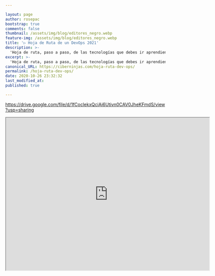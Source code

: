 ```yaml
---

layout: page
author: rosepac
bootstrap: true
comments: false
thumbnail: /assets/img/blog/editores_negro.webp
feature-img: /assets/img/blog/editores_negro.webp
title: '▷ Hoja de Ruta de un DevOps 2021'
description: >-
  'Hoja de ruta, paso a paso, de las tecnologías que debes ir aprendiendo para ser un auténtico DevOps de aplicaciones y páginas web'
excerpt: >-
  'Hoja de ruta, paso a paso, de las tecnologías que debes ir aprendiendo para ser un auténtico DevOps de aplicaciones y páginas web'
canonical_URL: https://ciberninjas.com/hoja-ruta-dev-ops/
permalink: /hoja-ruta-dev-ops/
date: 2020-10-26 23:32:32
last_modified_at: 
published: true

---
```


https://drive.google.com/file/d/1fCoclekxQciAi6Utivn0CAV0JheKFmdS/view?usp=sharing

<iframe src="https://drive.google.com/file/d/1fCoclekxQciAi6Utivn0CAV0JheKFmdS/preview" width="640" height="480"></iframe>

<!-- nodejs 15: https://morioh.com/p/3412cfdabbf8  -->